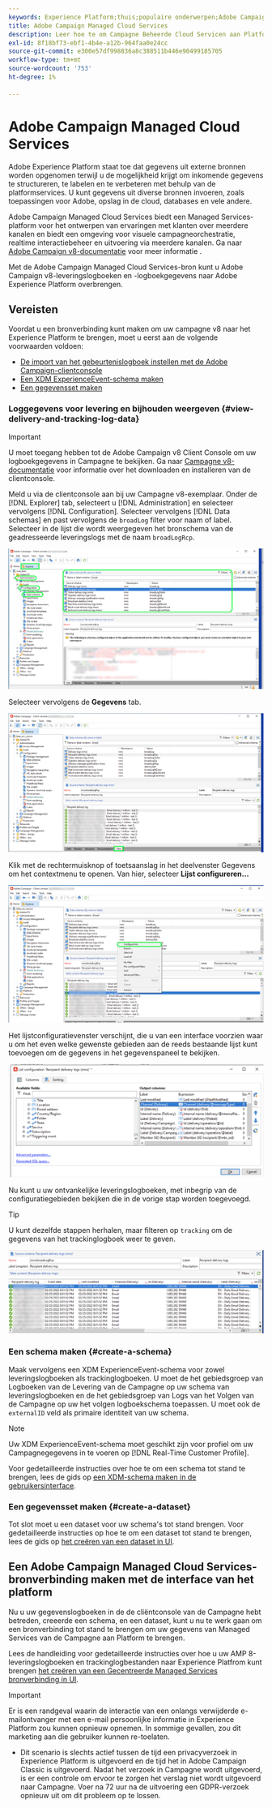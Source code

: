 ```yaml
---
keywords: Experience Platform;thuis;populaire onderwerpen;Adobe Campaign Managed Cloud Services;campagne;campagne beheerde services
title: Adobe Campaign Managed Cloud Services
description: Leer hoe te om Campagne Beheerde Cloud Servicen aan Platform te verbinden gebruikend het gebruikersinterface
exl-id: 8f18bf73-ebf1-4b4e-a12b-964faa0e24cc
source-git-commit: e300e57df998836a8c388511b446e90499185705
workflow-type: tm+mt
source-wordcount: '753'
ht-degree: 1%

---
```


# Adobe Campaign Managed Cloud Services

Adobe Experience Platform staat toe dat gegevens uit externe bronnen worden opgenomen terwijl u de mogelijkheid krijgt om inkomende gegevens te structureren, te labelen en te verbeteren met behulp van de platformservices. U kunt gegevens uit diverse bronnen invoeren, zoals toepassingen voor Adobe, opslag in de cloud, databases en vele andere.

Adobe Campaign Managed Cloud Services biedt een Managed Services-platform voor het ontwerpen van ervaringen met klanten over meerdere kanalen en biedt een omgeving voor visuele campagneorchestratie, realtime interactiebeheer en uitvoering via meerdere kanalen. Ga naar [Adobe Campaign v8-documentatie](https://experienceleague.adobe.com/docs/campaign/campaign-v8/campaign-home.html?lang=nl) voor meer informatie .

Met de Adobe Campaign Managed Cloud Services-bron kunt u Adobe Campaign v8-leveringslogboeken en -logboekgegevens naar Adobe Experience Platform overbrengen.

## Vereisten

Voordat u een bronverbinding kunt maken om uw campagne v8 naar het Experience Platform te brengen, moet u eerst aan de volgende voorwaarden voldoen:

* [De import van het gebeurtenislogboek instellen met de Adobe Campaign-clientconsole](#view-delivery-and-tracking-log-data)
* [Een XDM ExperienceEvent-schema maken](#create-a-schema)
* [Een gegevensset maken](#create-a-dataset)

### Loggegevens voor levering en bijhouden weergeven {#view-delivery-and-tracking-log-data}

>[!IMPORTANT]
>
>U moet toegang hebben tot de Adobe Campaign v8 Client Console om uw logboekgegevens in Campagne te bekijken. Ga naar [Campagne v8-documentatie](https://experienceleague.adobe.com/docs/campaign/campaign-v8/deploy/connect.html) voor informatie over het downloaden en installeren van de clientconsole.

Meld u via de clientconsole aan bij uw Campagne v8-exemplaar. Onder de [!DNL Explorer] tab, selecteert u [!DNL Administration] en selecteer vervolgens [!DNL Configuration]. Selecteer vervolgens [!DNL Data schemas] en past vervolgens de `broadLog` filter voor naam of label. Selecteer in de lijst die wordt weergegeven het bronschema van de geadresseerde leveringslogs met de naam `broadLogRcp`.

![De Adobe Campaign v8 clientconsole met het geselecteerde tabblad Explorer, de knooppunten Beheer, Configuratie en Gegevensschema&#39;s zijn uitgevouwen en gefilterd op &#39;wide&#39;.](./images/campaign/explorer.png)

Selecteer vervolgens de **Gegevens** tab.

![De Adobe Campaign v8 clientconsole met het gegevenstabblad geselecteerd.](./images/campaign/data.png)

Klik met de rechtermuisknop of toetsaanslag in het deelvenster Gegevens om het contextmenu te openen. Van hier, selecteer **Lijst configureren...**

![De Adobe Campaign v8 clientconsole met het contextmenu geopend en de lijstoptie Configureren geselecteerd.](./images/campaign/configure.png)

Het lijstconfiguratievenster verschijnt, die u van een interface voorzien waar u om het even welke gewenste gebieden aan de reeds bestaande lijst kunt toevoegen om de gegevens in het gegevenspaneel te bekijken.

![Een lijst van configuraties voor ontvankelijke leveringslogboeken die voor het bekijken kunnen worden toegevoegd.](./images/campaign/list-configuration.png)

Nu kunt u uw ontvankelijke leveringslogboeken, met inbegrip van de configuratiegebieden bekijken die in de vorige stap worden toegevoegd.

>[!TIP]
>
>U kunt dezelfde stappen herhalen, maar filteren op `tracking` om de gegevens van het trackinglogboek weer te geven.

![In de logboeken voor levering aan ontvangers wordt informatie weergegeven over de naam, het leveringskanaal, de interne leveringsnaam en het label van de laatste gebruiker.](./images/campaign/recipient-delivery-logs.png)

### Een schema maken {#create-a-schema}

Maak vervolgens een XDM ExperienceEvent-schema voor zowel leveringslogboeken als trackinglogboeken. U moet de het gebiedsgroep van Logboeken van de Levering van de Campagne op uw schema van leveringslogboeken en de het gebiedsgroep van Logs van het Volgen van de Campagne op uw het volgen logboekschema toepassen. U moet ook de `externalID` veld als primaire identiteit van uw schema.

>[!NOTE]
>
>Uw XDM ExperienceEvent-schema moet geschikt zijn voor profiel om uw Campagnegegevens in te voeren op [!DNL Real-Time Customer Profile].

Voor gedetailleerde instructies over hoe te om een schema tot stand te brengen, lees de gids op [een XDM-schema maken in de gebruikersinterface](../../../xdm/tutorials/create-schema-ui.md).

### Een gegevensset maken {#create-a-dataset}

Tot slot moet u een dataset voor uw schema&#39;s tot stand brengen. Voor gedetailleerde instructies op hoe te om een dataset tot stand te brengen, lees de gids op [het creëren van een dataset in UI](../../../catalog/datasets/user-guide.md).

## Een Adobe Campaign Managed Cloud Services-bronverbinding maken met de interface van het platform

Nu u uw gegevenslogboeken in de de cliëntconsole van de Campagne hebt betreden, creeerde een schema, en een dataset, kunt u nu te werk gaan om een bronverbinding tot stand te brengen om uw gegevens van Managed Services van de Campagne aan Platform te brengen.

Lees de handleiding voor gedetailleerde instructies over hoe u uw AMP 8-leveringslogboeken en trackinglogbestanden naar Experience Platfrom kunt brengen [het creëren van een Gecentreerde Managed Services bronverbinding in UI](../../tutorials/ui/create/adobe-applications/campaign.md).

>[!IMPORTANT]
>
>Er is een randgeval waarin de interactie van een onlangs verwijderde e-mailontvanger met een e-mail persoonlijke informatie in Experience Platform zou kunnen opnieuw opnemen. In sommige gevallen, zou dit marketing aan die gebruiker kunnen re-toelaten.
>
>* Dit scenario is slechts actief tussen de tijd een privacyverzoek in Experience Platform is uitgevoerd en de tijd het in Adobe Campaign Classic is uitgevoerd. Nadat het verzoek in Campagne wordt uitgevoerd, is er een controle om ervoor te zorgen het verslag niet wordt uitgevoerd naar Campagne. Voer na 72 uur na de uitvoering een GDPR-verzoek opnieuw uit om dit probleem op te lossen.